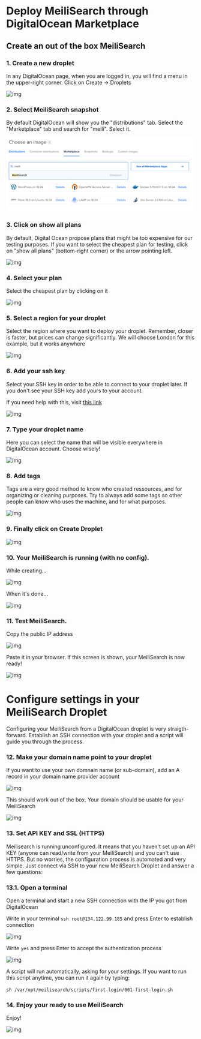 # Deploy MeiliSearch through DigitalOcean Marketplace

## Create an out of the box MeiliSearch

### 1. Create a new droplet

In any DigitalOcean page, when you are logged in, you will find a menu in the upper-right corner. Click on Create -> Droplets

![img](../doc/img/01.create.png "Create droplet")  

### 2. Select MeiliSearch snapshot

By default DigitalOcean will show you the "distributions" tab. Select the "Marketplace" tab and search for "meili". Select it.

![img](../doc/img/02.marketplace.png "Marketplace")  

### 3. Click on show all plans

By default, Digital Ocean propose plans that might be too expensive for our testing purposes. If you want to select the cheapest plan for testing, click on "show all plans" (bottom-right corner) or the arrow pointing left.

![img](../doc/img/03.show-plans.png "Show all plans")  

### 4. Select your plan

Select the cheapest plan by clicking on it

![img](../doc/img/04.select-plan.png "Select plan")  

### 5. Select a region for your droplet

Select the region where you want to deploy your droplet. Remember, closer is faster, but prices can change significantly. We will choose London for this example, but it works anywhere

![img](../doc/img/05.select-region.png "Select region")  

### 6. Add your ssh key

Select your SSH key in order to be able to connect to your droplet later. If you don't see your SSH key add yours to your account.  

If you need help with this, visit [this link](https://www.digitalocean.com/docs/droplets/how-to/add-ssh-keys/to-account/)

![img](../doc/img/06.add-ssh-key.png "Add ssh key")  

### 7. Type your droplet name

Here you can select the name that will be visible everywhere in DigitalOcean account. Choose wisely!

![img](../doc/img/07.droplet-name.png "Droplet name")  

### 8. Add tags

Tags are a very good method to know who created ressources, and for organizing or cleaning purposes. Try to always add some tags so other people can know who uses the machine, and for what purposes.

![img](../doc/img/08.add-tags.png "Add tags")  

### 9. Finally click on Create Droplet

![img](../doc/img/09.create-droplet.png "Create droplet")  

### 10. Your MeiliSearch is running (with no config).  

 While creating...  

![img](../doc/img/10.creating.png "Creating") 

When it's done...  

![img](../doc/img/10.created-ip.png "Created") 

### 11. Test MeiliSearch.

Copy the public IP address

![img](../doc/img/11.copy-ip.png "Copy IP")  

Paste it in your browser. If this screen is shown, your MeiliSearch is now ready!

![img](../doc/img/11.test-meili.png "Test MeiliSearch")  


# Configure settings in your MeiliSearch Droplet

Configuring your MeiliSearch from a DigitalOcean droplet is very straigth-forward. Establish an SSH connection with your droplet and a script will guide you through the process.

### 12. Make your domain name point to your droplet

If you want to use your own domnain name (or sub-domain), add an A record in your domain name provider account

![img](../doc/img/12.domain-a-record.png "Domain to  MeiliSearch")  

This should work out of the box. Your domain should be usable for your MeiliSearch

![img](../doc/img/12.working-domain.png "Domain to  MeiliSearch")  

### 13. Set API KEY and SSL (HTTPS)

Meilisearch is running unconfigured. It means that you haven't set up an API KEY (anyone can read/write from your MeiliSearch) and you can't use HTTPS. But no worries, the configuration process is automated and very simple. Just connect via SSH to your new MeiliSearch Droplet and answer a few questions:

### 13.1. Open a terminal

Open a terminal and start a new SSH connection with the IP you got from DigitalOcean  

Write in your terminal `ssh root@134.122.99.185`  and press Enter to establish connection 

![img](../doc/img/13.open-terminal-ssh.png "Terminal ssh")  

Write `yes` and press Enter to accept the authentication process  

![img](../doc/img/13.auth-yes.png "Auth")  

A script will run automatically, asking for your settings. If you want to run this script anytime, you can run it again by typing:  

`sh /var/opt/meilisearch/scripts/first-login/001-first-login.sh`

### 14. Enjoy your ready to use MeiliSearch 

Enjoy!

![img](../doc/img/14.finish.png "Enjoy")  